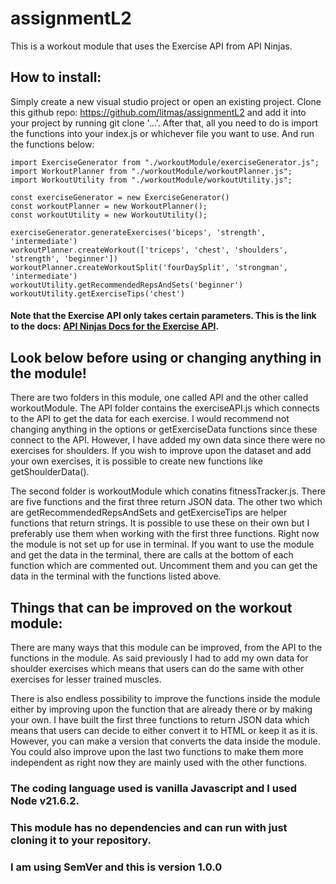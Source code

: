 # assignmentL2

This is a workout module that uses the Exercise API from API Ninjas.

## How to install:

Simply create a new visual studio project or open an existing project. Clone this github repo: https://github.com/litmas/assignmentL2 and add it into your project by running git clone '...'. After that, all you need to do is import the functions into your index.js or whichever file you want to use. And run the functions below:

    import ExerciseGenerator from "./workoutModule/exerciseGenerator.js";
    import WorkoutPlanner from "./workoutModule/workoutPlanner.js";
    import WorkoutUtility from "./workoutModule/workoutUtility.js";

    const exerciseGenerator = new ExerciseGenerator()
    const workoutPlanner = new WorkoutPlanner();
    const workoutUtility = new WorkoutUtility();

    exerciseGenerator.generateExercises('biceps', 'strength', 'intermediate')
    workoutPlanner.createWorkout(['triceps', 'chest', 'shoulders', 'strength', 'beginner'])
    workoutPlanner.createWorkoutSplit('fourDaySplit', 'strongman', 'intermediate')
    workoutUtility.getRecommendedRepsAndSets('beginner')
    workoutUtility.getExerciseTips('chest')

#### Note that the Exercise API only takes certain parameters. This is the link to the docs: [API Ninjas Docs for the Exercise API](https://api-ninjas.com/api/exercises).

## Look below before using or changing anything in the module!

There are two folders in this module, one called API and the other called workoutModule. 
The API folder contains the exerciseAPI.js which connects to the API to get the data for each exercise. I would recommend not changing anything in the options or getExerciseData functions since these connect to the API. However, I have added my own data since there were no exercises for shoulders. If you wish to improve upon the dataset and add your own exercises, it is possible to create new functions like getShoulderData(). 

The second folder is workoutModule which conatins fitnessTracker.js. There are five functions and the first three return JSON data. The other two which are getRecommendedRepsAndSets and getExerciseTips are helper functions that return strings. It is possible to use these on their own but I preferably use them when working with the first three functions. Right now the module is not set up for use in terminal. If you want to use the module and get the data in the terminal, there are calls at the bottom of each function which are commented out. Uncomment them and you can get the data in the terminal with the functions listed above. 

## Things that can be improved on the workout module: 

There are many ways that this module can be improved, from the API to the functions in the module. As said previously I had to add my own data for shoulder exercises which means that users can do the same with other exercises for lesser trained muscles. 

There is also endless possibility to improve the functions inside the module either by improving upon the function that are already there or by making your own. I have built the first three functions to return JSON data which means that users can decide to either convert it to HTML or keep it as it is. However, you can make a version that converts the data inside the module. You could also improve upon the last two functions to make them more independent as right now they are mainly used with the other functions. 

### The coding language used is vanilla Javascript and I used Node v21.6.2.
### This module has no dependencies and can run with just cloning it to your repository. 
### I am using SemVer and this is version 1.0.0 
